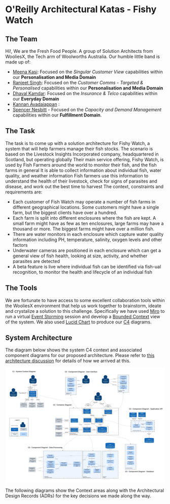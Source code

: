 # O'Reilly Architectural Katas - Fishy Watch

## The Team

Hi!, We are the Fresh Food People. A group of Solution Architects from WooliesX, the Tech arm of Woolworths Australia. Our humble little band is made up of:

 - [Meena Kasi](https://www.linkedin.com/in/meenakasi/): Focused on the *Singular Customer View* capabilities within our  **Personalisation and Media Domain**
 - [Ranjeet Singh](https://www.linkedin.com/in/rsinghyadav/): Focused on the *Customer Comms - Targeted & Personalised* capabilities within our **Personalisation and Media Domain**
 - [Dhaval Kamdar](https://www.linkedin.com/in/dkamdar/): Focused on the *Insurance & Telco* capabilities within our **Everyday Domain**
 - [Kannan Avadaiappan](https://www.linkedin.com/in/avakannan/) :
 - [Spencer Nesbitt](https://www.linkedin.com/in/spencer-nesbitt-3024684/) - Focused on the *Capacity and Demand Management* capabilities within our **Fulfillment Domain**.  


## The Task
The task is to come up with a solution architecture for Fishy Watch, a system that will help farmers manage their fish stocks. The scenario is based on the Livestock Insights Incorporated company, headquartered in Scotland, but operating globally Their main service offering, Fishy Watch, is used by Fish Farmers around the world to monitor their fish, and the fish farms in general It is able to collect information about individual fish, water quality, and weather information Fish farmers use this information to understand the health of their livestock, check for signs of parasites and disease, and work out the best time to harvest
The context, constraints and requirements are:

 - Each customer of Fish Watch may operate a number of fish farms in different geographical locations. Some customers might have a single farm, but the biggest clients have over a hundred. 
 - Each farm is split into different enclosures where the fish are kept. A small farm might have as few as ten enclosures, large farms may have a thousand or more. The biggest farms might have over a million fish. 
 - There are water monitors in each enclosure which capture water quality information including PH, temperature, salinity, oxygen levels and other factors 
 - Underwater cameras are positioned in each enclosure which can get a general view of fish health, looking at size, activity, and whether parasites are detected 
 - A beta feature is live where individual fish can be identified via fish-ual recognition, to monitor the health and lifecycle of an individual fish

## The Tools

We are fortunate to have access to some excellent collaboration tools within the WooliesX environment that help us work together to brainstorm, ideate and crystalize a solution to this challenge. Specifically we have used [Miro](https://miro.com/) to run a virtual [Event Storming](https://www.eventstorming.com/) session and develop a [Bounded Context](https://github.com/ddd-crew/bounded-context-canvas) view of the system. We also used  [Lucid Chart](https://www.lucidchart.com/pages/) to produce our [C4](https://c4model.com/) diagrams. 


## System Architecture

The diagram below shows the system C4 context and associated component diagrams for our proposed architecture. Please refer to [this architecture discussion](./Architecture.md) for details of how we arrived at this.

![The Fresh Food People's Fishy Watch architecture](Diagrams/FishyWatch-C4-final.jpeg "Fishy Watch Architecture")

The following diagrams show the Context areas along with the Architectural Design Records (ADRs) for the key decisions we made along the way.